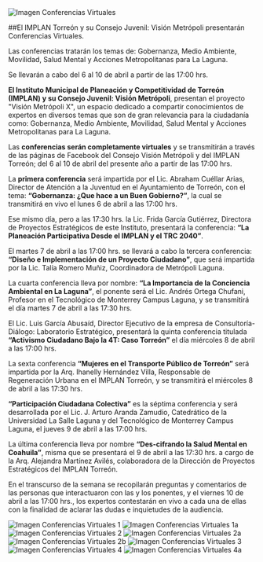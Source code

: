 

<img class="img-responsive" src="2020-04-15-comunicado-conferencias-virtuales/ima00.jpg" alt="Imagen  Conferencias Virtuales">

##El IMPLAN Torreón y su Consejo Juvenil: Visión Metrópoli presentarán Conferencias Virtuales.


Las conferencias tratarán los temas de: Gobernanza, Medio Ambiente, Movilidad, Salud Mental y Acciones Metropolitanas para La Laguna.

Se llevarán a cabo del 6 al 10 de abril a partir de las 17:00 hrs.


**El Instituto Municipal de Planeación y Competitividad de Torreón (IMPLAN) y su Consejo Juvenil: Visión Metrópoli**, presentan el proyecto "Visión Metrópoli X", un espacio dedicado a compartir conocimientos de expertos en diversos temas que son de gran relevancia para la ciudadanía como: Gobernanza, Medio Ambiente, Movilidad, Salud Mental y Acciones Metropolitanas para La Laguna.

Las **conferencias serán completamente virtuales** y se transmitirán a través de las páginas de Facebook del Consejo Visión Metrópoli y del IMPLAN Torreón; del 6 al 10 de abril del presente año a partir de las 17:00 hrs.

La **primera conferencia** será impartida por el Lic. Abraham Cuéllar Arias, Director de Atención a la Juventud en el Ayuntamiento de Torreón, con el tema: **“Gobernanza: ¿Que hace a un Buen Gobierno?”**, la cual se transmitirá en vivo el lunes 6 de abril a las 17:00 hrs.

Ese mismo día, pero a las 17:30 hrs. la Lic. Frida García Gutiérrez, Directora de Proyectos Estratégicos de este Instituto, presentará la conferencia: **“La Planeación Participativa Desde el IMPLAN y el TRC 2040”**.

El martes 7 de abril a las 17:00 hrs. se llevará a cabo la tercera conferencia: **“Diseño e Implementación de un Proyecto Ciudadano”**, que será impartida por la Lic. Talía Romero Muñiz, Coordinadora de Metrópoli Laguna.

La cuarta conferencia lleva por nombre: **“La Importancia de la Conciencia Ambiental en La Laguna”**, el ponente será el Lic. Andrés Ortega Chufani, Profesor en el Tecnológico de Monterrey Campus Laguna, y se transmitirá el día martes 7 de abril a las 17:30 hrs.


El Lic. Luis García Abusaíd, Director Ejecutivo de la empresa de Consultoría-Diálogo: Laboratorio Estratégico, presentará la quinta conferencia titulada **“Activismo Ciudadano Bajo la 4T: Caso Torreón”** el día miércoles 8 de abril a las 17:00 hrs.

La sexta conferencia **“Mujeres en el Transporte Público de Torreón”** será impartida por la Arq. Ihanelly Hernández Villa, Responsable de Regeneración Urbana en el IMPLAN Torreón, y se transmitirá el miércoles 8 de abril a las 17:30 hrs.

**“Participación Ciudadana Colectiva”** es la séptima conferencia y será desarrollada por el Lic. J. Arturo Aranda Zamudio, Catedrático de la Universidad La Salle Laguna y del Tecnológico de Monterrey Campus Laguna, el jueves 9 de abril a las 17:00 hrs.

La última conferencia lleva por nombre **“Des-cifrando la Salud Mental en Coahuila”**, misma que se presentará el 9 de abril a las 17:30 hrs. a cargo de la Arq. Alejandra Martínez Avilés, colaboradora de la Dirección de Proyectos Estratégicos del IMPLAN Torreón.

En el transcurso de la semana se recopilarán preguntas y comentarios de las personas que interactuaron con las y los ponentes, y el viernes 10 de abril a las 17:00 hrs., los expertos contestarán en vivo a cada una de ellas con la finalidad de aclarar las dudas e inquietudes de la audiencia.

<img class="img-responsive" src="2020-04-15-comunicado-conferencias-virtuales/ima01.jpg" alt="Imagen  Conferencias Virtuales 1">

<img class="img-responsive" src="2020-04-15-comunicado-conferencias-virtuales/ima01a.jpg" alt="Imagen  Conferencias Virtuales 1a">

<img class="img-responsive" src="2020-04-15-comunicado-conferencias-virtuales/ima02.jpg" alt="Imagen  Conferencias Virtuales 2">

<img class="img-responsive" src="2020-04-15-comunicado-conferencias-virtuales/ima02a.jpg" alt="Imagen  Conferencias Virtuales 2a">

<img class="img-responsive" src="2020-04-15-comunicado-conferencias-virtuales/ima02b.jpg" alt="Imagen  Conferencias Virtuales 2b">

<img class="img-responsive" src="2020-04-15-comunicado-conferencias-virtuales/ima03.jpg" alt="Imagen  Conferencias Virtuales 3">

<img class="img-responsive" src="2020-04-15-comunicado-conferencias-virtuales/ima04.jpg" alt="Imagen  Conferencias Virtuales 4">

<img class="img-responsive" src="2020-04-15-comunicado-conferencias-virtuales/ima04a.jpg" alt="Imagen  Conferencias Virtuales 4a">
